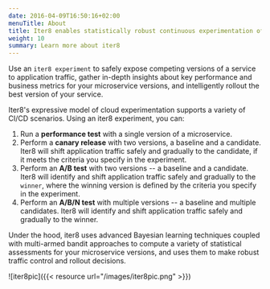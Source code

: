 ```yaml
---
date: 2016-04-09T16:50:16+02:00
menuTitle: About
title: Iter8 enables statistically robust continuous experimentation of microservices in your CI/CD pipelines
weight: 10
summary: Learn more about iter8
---
```


Use an `iter8 experiment` to safely expose competing versions of a service to application traffic, gather in-depth insights about key performance and business metrics for your microservice versions, and intelligently rollout the best version of your service.

Iter8's expressive model of cloud experimentation supports a variety of CI/CD scenarios. Using an iter8 experiment, you can:

1. Run a **performance test** with a single version of a microservice.
2. Perform a **canary release** with two versions, a baseline and a candidate. Iter8 will shift application traffic safely and gradually to the candidate, if it meets the criteria you specify in the experiment.
3. Perform an **A/B test** with two versions -- a baseline and a candidate. Iter8 will identify and shift application traffic safely and gradually to the `winner`, where the winning version is defined by the criteria you specify in the experiment.
4. Perform an **A/B/N test** with multiple versions -- a baseline and multiple candidates. Iter8 will identify and shift application traffic safely and gradually to the winner.

Under the hood, iter8 uses advanced Bayesian learning techniques coupled with multi-armed bandit approaches to compute a variety of statistical assessments for your microservice versions, and uses them to make robust traffic control and rollout decisions.

![iter8pic]({{< resource url="/images/iter8pic.png" >}})
